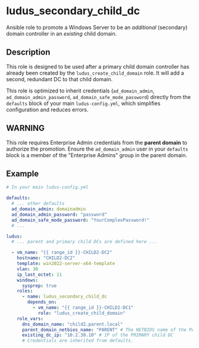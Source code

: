 # ludus_secondary_child_dc

Ansible role to promote a Windows Server to be an *additional* (secondary) domain controller in an *existing* child domain.

## Description
This role is designed to be used after a primary child domain controller has already been created by the `ludus_create_child_domain` role. It will add a second, redundant DC to that child domain.

This role is optimized to inherit credentials (`ad_domain_admin`, `ad_domain_admin_password`, `ad_domain_safe_mode_password`) directly from the `defaults` block of your main `ludus-config.yml`, which simplifies configuration and reduces errors.

## WARNING
This role requires Enterprise Admin credentials from the **parent domain** to authorize the promotion. Ensure the `ad_domain_admin` user in your `defaults` block is a member of the "Enterprise Admins" group in the parent domain.

## Example

```yaml
# In your main ludus-config.yml

defaults:
  # ... other defaults
  ad_domain_admin: domainadmin
  ad_domain_admin_password: "password"
  ad_domain_safe_mode_password: "YourComplexPassword!"
  # ...

ludus:
  # ... parent and primary child DCs are defined here ...

  - vm_name: "{{ range_id }}-CHILD2-DC2"
    hostname: "CHILD2-DC2"
    template: win2022-server-x64-template
    vlan: 30
    ip_last_octet: 11
    windows:
      sysprep: true
    roles:
      - name: ludus_secondary_child_dc
        depends_on:
          - vm_name: "{{ range_id }}-CHILD2-DC1"
            role: "ludus_create_child_domain"
    role_vars:
      dns_domain_name: "child2.parent.local"
      parent_domain_netbios_name: "PARENT" # The NETBIOS name of the PARENT domain
      existing_dc_ip: "10.2.30.10" # IP of the PRIMARY child DC
      # Credentials are inherited from defaults.
```

